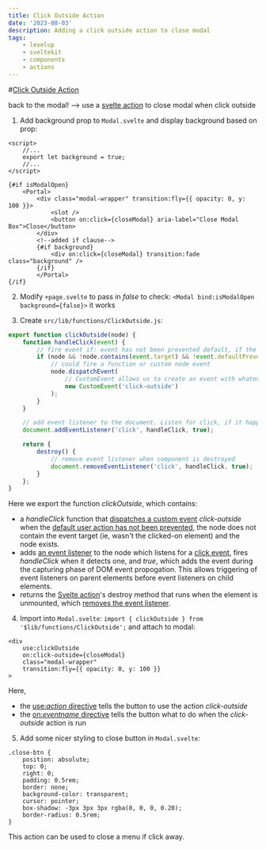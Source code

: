 ```yaml
---
title: Click Outside Action
date: '2023-08-03'
description: Adding a click outside action to close modal
tags:
    - levelup
    - sveltekit
    - components
    - actions
---
```


#[Click Outside Action](https://levelup.video/tutorials/building-svelte-components/click-outside-action)

back to the modal!
--> use a [svelte action](https://svelte.dev/docs/svelte-action) to close modal when click outside

1. Add background prop to `Modal.svelte` and display background based on prop:

```
<script>
	//...
	export let background = true;
	//...
</script>

{#if isModalOpen}
	<Portal>
        <div class="modal-wrapper" transition:fly={{ opacity: 0, y: 100 }}>
            <slot />
            <button on:click={closeModal} aria-label="Close Modal Box">Close</button>
		</div>
		<!--added if clause-->
        {#if background}
		    <div on:click={closeModal} transition:fade class="background" />
        {/if}
        </Portal>
{/if}
```

2. Modify `+page.svelte` to pass in _false_ to check: `<Modal bind:isModalOpen background={false}>` it works

3. Create `src/lib/functions/ClickOutside.js`:

```javascript
export function clickOutside(node) {
	function handleClick(event) {
		// fire event if: event has not been prevented default, if the node does not contain the event target, and the node exists
		if (node && !node.contains(event.target) && !event.defaultPrevented) {
			// could fire a function or custom node event
			node.dispatchEvent(
				// CustomEvent allows us to create an event with whatever name we want
				new CustomEvent('click-outside')
			);
		}
	}

	// add event listener to the document. Listen for click, if it happens fire handleClick
	document.addEventListener('click', handleClick, true);

	return {
		destroy() {
			// remove event listener when component is destroyed
			document.removeEventListener('click', handleClick, true);
		}
	};
}
```

Here we export the function _clickOutside_, which contains:

-   a _handleClick_ function that [dispatches a custom event](https://developer.mozilla.org/en-US/docs/Web/API/EventTarget/dispatchEvent) _click-outside_ when the [default user action has not been prevented](https://developer.mozilla.org/en-US/docs/Web/API/Event/defaultPrevented), the node does not contain the event target (ie, wasn't the clicked-on element) and the node exists.
-   adds [an event listener](https://developer.mozilla.org/en-US/docs/Web/API/EventTarget/addEventListener) to the node which listens for a [click event](https://developer.mozilla.org/en-US/docs/Web/API/Element/click_event), fires _handleClick_ when it detects one, and _true_, which adds the event during the capturing phase of DOM event propogation. This allows triggering of event listeners on parent elements before event listeners on child elements.
-   returns the [Svelte action](https://svelte.dev/docs/svelte-action)'s destroy method that runs when the element is unmounted, which [removes the event listener](https://developer.mozilla.org/en-US/docs/Web/API/EventTarget/removeEventListener).

4. Import into `Modal.svelte`: `import { clickOutside } from '$lib/functions/ClickOutside';` and attach to modal:

```
<div
	use:clickOutside
	on:click-outside={closeModal}
	class="modal-wrapper"
	transition:fly={{ opacity: 0, y: 100 }}
>
```

Here,

-   the [use:_action_ directive](https://svelte.dev/docs/element-directives#use-action) tells the button to use the action _click-outside_
-   the [on:_eventname_ directive](https://svelte.dev/docs/element-directives#on-eventname) tells the button what to do when the _click-outside_ action is run

5. Add some nicer styling to close button in `Modal.svelte`:

```
.close-btn {
	position: absolute;
	top: 0;
	right: 0;
	padding: 0.5rem;
	border: none;
	background-color: transparent;
	cursor: pointer;
	box-shadow: -3px 3px 3px rgba(0, 0, 0, 0.20);
	border-radius: 0.5rem;
}
```

This action can be used to close a menu if click away.
